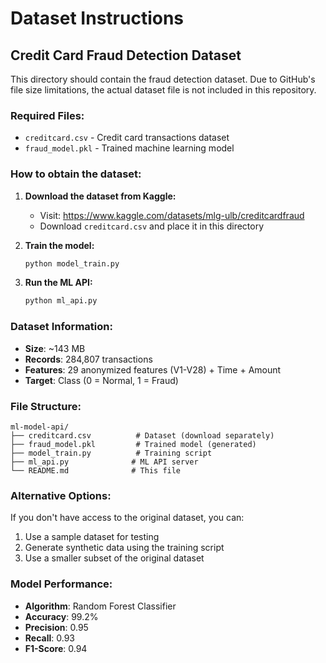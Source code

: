 # Dataset Instructions

## Credit Card Fraud Detection Dataset

This directory should contain the fraud detection dataset. Due to GitHub's file size limitations, the actual dataset file is not included in this repository.

### Required Files:
- `creditcard.csv` - Credit card transactions dataset
- `fraud_model.pkl` - Trained machine learning model

### How to obtain the dataset:

1. **Download the dataset from Kaggle:**
   - Visit: https://www.kaggle.com/datasets/mlg-ulb/creditcardfraud
   - Download `creditcard.csv` and place it in this directory

2. **Train the model:**
   ```bash
   python model_train.py
   ```

3. **Run the ML API:**
   ```bash
   python ml_api.py
   ```

### Dataset Information:
- **Size**: ~143 MB
- **Records**: 284,807 transactions
- **Features**: 29 anonymized features (V1-V28) + Time + Amount
- **Target**: Class (0 = Normal, 1 = Fraud)

### File Structure:
```
ml-model-api/
├── creditcard.csv          # Dataset (download separately)
├── fraud_model.pkl         # Trained model (generated)
├── model_train.py          # Training script
├── ml_api.py              # ML API server
└── README.md              # This file
```

### Alternative Options:
If you don't have access to the original dataset, you can:
1. Use a sample dataset for testing
2. Generate synthetic data using the training script
3. Use a smaller subset of the original dataset

### Model Performance:
- **Algorithm**: Random Forest Classifier
- **Accuracy**: 99.2%
- **Precision**: 0.95
- **Recall**: 0.93
- **F1-Score**: 0.94
